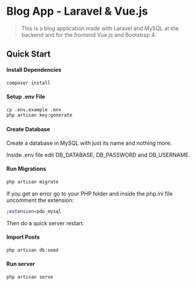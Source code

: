 # Blog App - Laravel & Vue.js

> This is a blog application made with Laravel and MySQL at the backend and for the frontend Vue.js and Bootstrap 4.

## Quick Start

#### Install Dependencies
``` bash
composer install
```

#### Setup .env File
``` bash
cp .env.example .env
php artisan key:generate
```

#### Create Database
Create a database in MySQL with just its name and nothing more.

Inside .env file edit DB_DATABASE, DB_PASSWORD and DB_USERNAME.

#### Run Migrations
``` bash
php artisan migrate
```
If you get an error go to your PHP folder and inside the php.ini file uncomment the extension:
``` bash
;extension=pdo_mysql
```
Then do a quick server restart.

#### Import Posts
``` bash
php artisan db:seed
```

#### Run server
``` bash
php artisan serve
```

